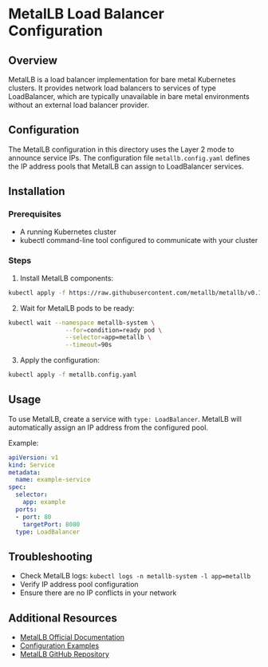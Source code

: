 # MetalLB Load Balancer Configuration

## Overview

MetalLB is a load balancer implementation for bare metal Kubernetes clusters. It provides network load balancers to services of type LoadBalancer, which are typically unavailable in bare metal environments without an external load balancer provider.

## Configuration

The MetalLB configuration in this directory uses the Layer 2 mode to announce service IPs. The configuration file `metallb.config.yaml` defines the IP address pools that MetalLB can assign to LoadBalancer services.

## Installation

### Prerequisites

- A running Kubernetes cluster
- kubectl command-line tool configured to communicate with your cluster

### Steps

1. Install MetalLB components:

```bash
kubectl apply -f https://raw.githubusercontent.com/metallb/metallb/v0.13.7/config/manifests/metallb-native.yaml
```

2. Wait for MetalLB pods to be ready:

```bash
kubectl wait --namespace metallb-system \
                --for=condition=ready pod \
                --selector=app=metallb \
                --timeout=90s
```

3. Apply the configuration:

```bash
kubectl apply -f metallb.config.yaml
```

## Usage

To use MetalLB, create a service with `type: LoadBalancer`. MetalLB will automatically assign an IP address from the configured pool.

Example:
```yaml
apiVersion: v1
kind: Service
metadata:
  name: example-service
spec:
  selector:
    app: example
  ports:
  - port: 80
    targetPort: 8080
  type: LoadBalancer
```

## Troubleshooting

- Check MetalLB logs: `kubectl logs -n metallb-system -l app=metallb`
- Verify IP address pool configuration
- Ensure there are no IP conflicts in your network

## Additional Resources

- [MetalLB Official Documentation](https://metallb.universe.tf/)
- [Configuration Examples](https://metallb.universe.tf/configuration/)
- [MetalLB GitHub Repository](https://github.com/metallb/metallb)